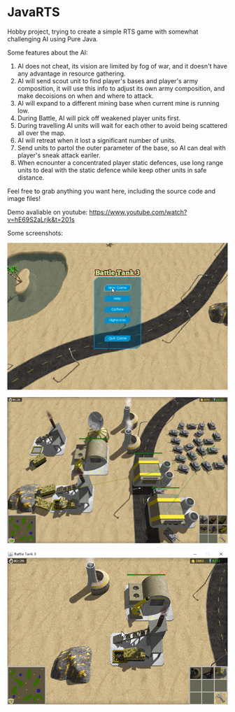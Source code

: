 # JavaRTS
Hobby project, trying to create a simple RTS game with somewhat challenging AI using Pure Java.

Some features about the AI:

1. AI does not cheat, its vision are limited by fog of war, and it doesn't have any advantage in resource gathering.
2. AI will send scout unit to find player's bases and player's army composition, it will use this info to adjust its own 
   army composition, and make decoisions on when and where to attack.
3. AI will expand to a different mining base when current mine is running low.
4. During Battle, AI will pick off weakened player units first. 
5. During travelling AI units will wait for each other to avoid being scattered all over the map. 
6. AI will retreat when it lost a significant number of units.
7. Send units to partol the outer parameter of the base, so AI can deal with player's sneak attack eariler.
8. When ecnounter a concentrated player static defences, use long range units to deal with the static defence while keep 
   other units in safe distance.

Feel free to grab anything you want here, including the source code and image files! 

Demo avaliable on youtube: 
https://www.youtube.com/watch?v=hE69S2aLrjk&t=201s

Some screenshots:

![alt text](https://github.com/phu004/test/blob/master/test/rts_screenshot01.png)

![alt text](https://github.com/phu004/test/blob/master/test/rts_screenshot02.png)

![alt text](https://github.com/phu004/test/blob/master/test/screen_shot2.png)

